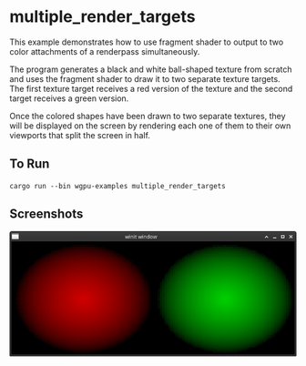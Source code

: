 # multiple_render_targets

This example demonstrates how to use fragment shader to output to two color attachments of a renderpass simultaneously. 

The program generates a black and white ball-shaped texture from scratch and uses the fragment shader to draw it to two
separate texture targets. The first texture target receives a red version of the texture and the second target receives
a green version. 

Once the colored shapes have been drawn to two separate textures, they
will be displayed on the screen by rendering each one of them to their own viewports that split the screen in half.


## To Run

```
cargo run --bin wgpu-examples multiple_render_targets
```

## Screenshots

![Multi render target](./screenshot.png)
